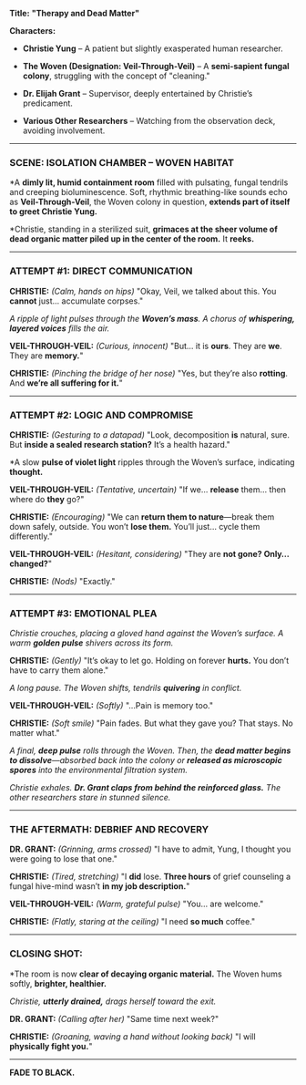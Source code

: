 **Title:** **"Therapy and Dead Matter"**

**Characters:**

- **Christie Yung** – A patient but slightly exasperated human researcher.
    
- **The Woven (Designation: Veil-Through-Veil)** – A **semi-sapient fungal colony**, struggling with the concept of "cleaning."
    
- **Dr. Elijah Grant** – Supervisor, deeply entertained by Christie’s predicament.
    
- **Various Other Researchers** – Watching from the observation deck, avoiding involvement.
    

---

### **SCENE: ISOLATION CHAMBER – WOVEN HABITAT**

*A **dimly lit, humid containment room** filled with pulsating, fungal tendrils and creeping bioluminescence. Soft, rhythmic breathing-like sounds echo as **Veil-Through-Veil**, the Woven colony in question, **extends part of itself to greet Christie Yung.**

*Christie, standing in a sterilized suit, **grimaces at the sheer volume of dead organic matter piled up in the center of the room.** It **reeks.**

---

### **ATTEMPT #1: DIRECT COMMUNICATION**

**CHRISTIE:** _(Calm, hands on hips)_ "Okay, Veil, we talked about this. You **cannot** just… accumulate corpses."

_A ripple of light pulses through the_ **_Woven’s mass_**_. A chorus of_ **_whispering, layered voices_** _fills the air._

**VEIL-THROUGH-VEIL:** _(Curious, innocent)_ "But… it is **ours**. They are **we**. They are **memory.**"

**CHRISTIE:** _(Pinching the bridge of her nose)_ "Yes, but they’re also **rotting**. And **we’re all suffering for it.**"

---

### **ATTEMPT #2: LOGIC AND COMPROMISE**

**CHRISTIE:** _(Gesturing to a datapad)_ "Look, decomposition **is** natural, sure. But **inside a sealed research station?** It’s a health hazard."

*A slow **pulse of violet light** ripples through the Woven’s surface, indicating **thought.**

**VEIL-THROUGH-VEIL:** _(Tentative, uncertain)_ "If we… **release** them… then where do **they** go?"

**CHRISTIE:** _(Encouraging)_ "We can **return them to nature**—break them down safely, outside. You won’t **lose them.** You’ll just… cycle them differently."

**VEIL-THROUGH-VEIL:** _(Hesitant, considering)_ "They are **not gone? Only… changed?**"

**CHRISTIE:** _(Nods)_ "Exactly."

---

### **ATTEMPT #3: EMOTIONAL PLEA**

_Christie crouches, placing a gloved hand against the Woven’s surface. A warm_ **_golden pulse_** _shivers across its form._

**CHRISTIE:** _(Gently)_ "It’s okay to let go. Holding on forever **hurts.** You don’t have to carry them alone."

_A long pause. The Woven shifts, tendrils_ **_quivering_** _in conflict._

**VEIL-THROUGH-VEIL:** _(Softly)_ "...Pain is memory too."

**CHRISTIE:** _(Soft smile)_ "Pain fades. But what they gave you? That stays. No matter what."

_A final,_ **_deep pulse_** _rolls through the Woven. Then, the_ **_dead matter begins to dissolve_**_—absorbed back into the colony or_ **_released as microscopic spores_** _into the environmental filtration system._

_Christie exhales._ **_Dr. Grant claps from behind the reinforced glass._** _The other researchers stare in stunned silence._

---

### **THE AFTERMATH: DEBRIEF AND RECOVERY**

**DR. GRANT:** _(Grinning, arms crossed)_ "I have to admit, Yung, I thought you were going to lose that one."

**CHRISTIE:** _(Tired, stretching)_ "I **did** lose. **Three hours** of grief counseling a fungal hive-mind wasn’t **in my job description.**"

**VEIL-THROUGH-VEIL:** _(Warm, grateful pulse)_ "You… are welcome."

**CHRISTIE:** _(Flatly, staring at the ceiling)_ "I need **so much** coffee."

---

### **CLOSING SHOT:**

*The room is now **clear of decaying organic material.** The Woven hums softly, **brighter, healthier.**

_Christie,_ **_utterly drained,_** _drags herself toward the exit._

**DR. GRANT:** _(Calling after her)_ "Same time next week?"

**CHRISTIE:** _(Groaning, waving a hand without looking back)_ "I will **physically fight you.**"

---

**FADE TO BLACK.**